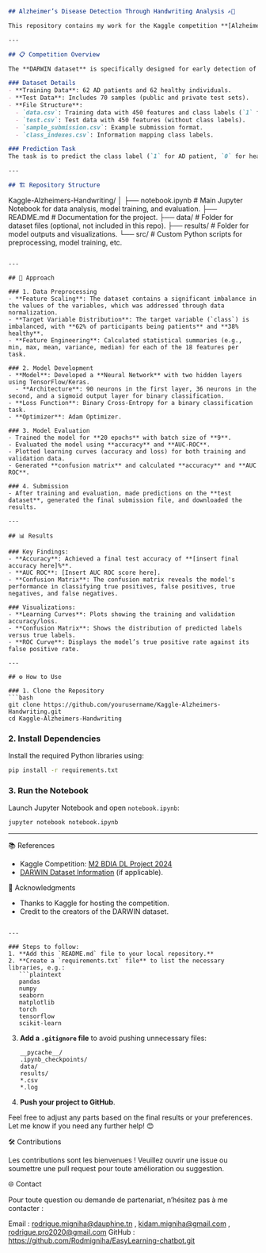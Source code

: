 
```markdown
## Alzheimer’s Disease Detection Through Handwriting Analysis ✍️🧠

This repository contains my work for the Kaggle competition **[Alzheimer’s Disease Detection Through Handwriting Analysis](https://www.kaggle.com/competitions/m-2-bdia-dl-project-2024)**. The goal is to develop a predictive model that can accurately differentiate between Alzheimer’s disease (AD) patients and healthy individuals based on handwriting data.

---

## 📋 Competition Overview

The **DARWIN dataset** is specifically designed for early detection of Alzheimer’s disease through handwriting analysis. The dataset contains data from **174 participants**, with handwriting features extracted from **25 tasks** (450 features total).

### Dataset Details
- **Training Data**: 62 AD patients and 62 healthy individuals.
- **Test Data**: Includes 70 samples (public and private test sets).
- **File Structure**:
  - `data.csv`: Training data with 450 features and class labels (`1` for AD, `0` for Healthy).
  - `test.csv`: Test data with 450 features (without class labels).
  - `sample_submission.csv`: Example submission format.
  - `class_indexes.csv`: Information mapping class labels.

### Prediction Task
The task is to predict the class label (`1` for AD patient, `0` for healthy) for each participant in the test set based on their handwriting features.

---

## 🏗️ Repository Structure

```
Kaggle-Alzheimers-Handwriting/
│
├── notebook.ipynb         # Main Jupyter Notebook for data analysis, model training, and evaluation.
├── README.md              # Documentation for the project.
├── data/                  # Folder for dataset files (optional, not included in this repo).
├── results/               # Folder for model outputs and visualizations.
└── src/                   # Custom Python scripts for preprocessing, model training, etc.
```

---

## 🚀 Approach

### 1. Data Preprocessing
- **Feature Scaling**: The dataset contains a significant imbalance in the values of the variables, which was addressed through data normalization.
- **Target Variable Distribution**: The target variable (`class`) is imbalanced, with **62% of participants being patients** and **38% healthy**.
- **Feature Engineering**: Calculated statistical summaries (e.g., min, max, mean, variance, median) for each of the 18 features per task.

### 2. Model Development
- **Model**: Developed a **Neural Network** with two hidden layers using TensorFlow/Keras.
  - **Architecture**: 90 neurons in the first layer, 36 neurons in the second, and a sigmoid output layer for binary classification.
- **Loss Function**: Binary Cross-Entropy for a binary classification task.
- **Optimizer**: Adam Optimizer.

### 3. Model Evaluation
- Trained the model for **20 epochs** with batch size of **9**.
- Evaluated the model using **accuracy** and **AUC-ROC**.
- Plotted learning curves (accuracy and loss) for both training and validation data.
- Generated **confusion matrix** and calculated **accuracy** and **AUC ROC**.

### 4. Submission
- After training and evaluation, made predictions on the **test dataset**, generated the final submission file, and downloaded the results.

---

## 📊 Results

### Key Findings:
- **Accuracy**: Achieved a final test accuracy of **[insert final accuracy here]%**.
- **AUC ROC**: [Insert AUC ROC score here].
- **Confusion Matrix**: The confusion matrix reveals the model's performance in classifying true positives, false positives, true negatives, and false negatives.

### Visualizations:
- **Learning Curves**: Plots showing the training and validation accuracy/loss.
- **Confusion Matrix**: Shows the distribution of predicted labels versus true labels.
- **ROC Curve**: Displays the model’s true positive rate against its false positive rate.

---

## ⚙️ How to Use

### 1. Clone the Repository
```bash
git clone https://github.com/yourusername/Kaggle-Alzheimers-Handwriting.git
cd Kaggle-Alzheimers-Handwriting
```

### 2. Install Dependencies
Install the required Python libraries using:
```bash
pip install -r requirements.txt
```

### 3. Run the Notebook
Launch Jupyter Notebook and open `notebook.ipynb`:
```bash
jupyter notebook notebook.ipynb
```

---

📚 References

- Kaggle Competition: [M2 BDIA DL Project 2024](https://www.kaggle.com/competitions/m-2-bdia-dl-project-2024)
- [DARWIN Dataset Information](https://example-link-to-dataset-details.com) (if applicable).



🙏 Acknowledgments

- Thanks to Kaggle for hosting the competition.
- Credit to the creators of the DARWIN dataset.
```

---

### Steps to follow:
1. **Add this `README.md` file to your local repository.**
2. **Create a `requirements.txt` file** to list the necessary libraries, e.g.:
   ```plaintext
   pandas
   numpy
   seaborn
   matplotlib
   torch
   tensorflow
   scikit-learn
   ```
3. **Add a `.gitignore` file** to avoid pushing unnecessary files:
   ```plaintext
   __pycache__/
   .ipynb_checkpoints/
   data/
   results/
   *.csv
   *.log
   
   ```
4. **Push your project to GitHub**.

Feel free to adjust any parts based on the final results or your preferences. Let me know if you need any further help! 😊

🛠 Contributions

Les contributions sont les bienvenues ! Veuillez ouvrir une issue ou soumettre une pull request pour toute amélioration ou suggestion.

🌐 Contact

Pour toute question ou demande de partenariat, n’hésitez pas à me contacter :

Email : rodrigue.migniha@dauphine.tn , kidam.migniha@gmail.com , rodrigue.pro2020@gmail.com
GitHub : https://github.com/Rodmigniha/EasyLearning-chatbot.git


```

